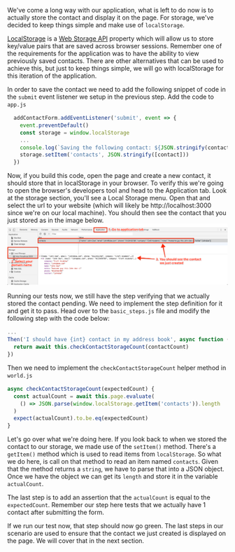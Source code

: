 We've come a long way with our application, what is left to do now is to actually store the contact and display it on the page. For storage, we've decided to keep things simple and make use of `localStorage`.

[LocalStorage](https://developer.mozilla.org/en-US/docs/Web/API/Window/localStorage) is a [Web Storage API](https://developer.mozilla.org/en-US/docs/Web/API/Web_Storage_API/Using_the_Web_Storage_API) property which will allow us to store key/value pairs that are saved across browser sessions. Remember one of the requirements for the application was to have the ability to view previously saved contacts. There are other alternatives that can be used to achieve this, but just to keep things simple, we will go with localStorage for this iteration of the application.

In order to save the contact we need to add the following snippet of code in the `submit` event listener we setup in the previous step. Add the code to `app.js`

```javascript
  addContactForm.addEventListener('submit', event => {
    event.preventDefault()
    const storage = window.localStorage
    ...
    console.log(`Saving the following contact: ${JSON.stringify(contact)}`)
    storage.setItem('contacts', JSON.stringify([contact]))
  })
```
Now, if you build this code, open the page and create a new contact, it should store that in localStorage in your browser. To verify this we're going to open the browser's developers tool and head to the Application tab. Look at the storage section, you'll see a Local Storage menu. Open that and select the url to your website \(which will likely be http://localhost:3000 since we're on our local machine\). You should then see the contact that you just stored as in the image below.
![Viewing the contact in DevTools](https://github.com/CraftAcademy/ca-course-week-2/blob/master/.gitbook/assets/screenshot-2018-06-14-17.21.52.png?raw=true)


Running our tests now, we still have the step verifying that we actually stored the contact pending. We need to implement the step definition for it and get it to pass. Head over to the `basic_steps.js` file and modify the following step with the code below:

```javascript
...
Then('I should have {int} contact in my address book', async function (contactCount) {
  return await this.checkContactStorageCount(contactCount)
})
```

Then we need to implement the `checkContactStorageCount` helper method in `world.js`


```javascript
async checkContactStorageCount(expectedCount) {
  const actualCount = await this.page.evaluate(
    () => JSON.parse(window.localStorage.getItem('contacts')).length
  )
  expect(actualCount).to.be.eq(expectedCount)
}
```

Let's go over what we're doing here. If you look back to when we stored the contact to our storage, we made use of the `setItem()` method. There's a `getItem()` method which is used to read items from `localStorage`. So what we do here, is call on that method to read an item named `contacts`. Given that the method returns a `string`, we have to parse that into a JSON object. Once we have the object we can get its `length` and store it in the variable `actualCount`.

The last step is to add an assertion that the `actualCount` is equal to the `expectedCount`. Remember our step here tests that we actually have 1 contact after submitting the form.

If we run our test now, that step should now go green. The last steps in our scenario are used to ensure that the contact we just created is displayed on the page. We will cover that in the next section.

